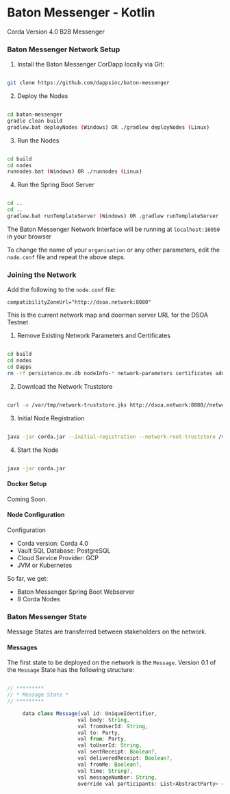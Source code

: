 # Baton Messenger - Kotlin

Corda Version 4.0 B2B Messenger

### Baton Messenger Network Setup


1) Install the Baton Messenger CorDapp locally via Git:

```bash

git clone https://github.com/dappsinc/baton-messenger

```

2) Deploy the Nodes


```bash

cd baton-messenger
gradle clean build
gradlew.bat deployNodes (Windows) OR ./gradlew deployNodes (Linux)

```

3) Run the Nodes

```bash

cd build 
cd nodes
runnodes.bat (Windows) OR ./runnodes (Linux)

```
4) Run the Spring Boot Server

```bash

cd ..
cd ..
gradlew.bat runTemplateServer (Windows) OR .gradlew runTemplateServer

```
The Baton Messenger Network Interface will be running at `localhost:10050` in your browser

To change the name of your `organisation` or any other parameters, edit the `node.conf` file and repeat the above steps.

### Joining the Network

Add the following to the `node.conf` file:

`compatibilityZoneUrl="http://dsoa.network:8080"`

This is the current network map and doorman server URL for the DSOA Testnet

1) Remove Existing Network Parameters and Certificates

```bash

cd build
cd nodes
cd Dapps
rm -rf persistence.mv.db nodeInfo-* network-parameters certificates additional-node-infos

```

2) Download the Network Truststore

```bash

curl -o /var/tmp/network-truststore.jks http://dsoa.network:8080//network-map/truststore

```

3) Initial Node Registration

```bash

java -jar corda.jar --initial-registration --network-root-truststore /var/tmp/network-truststore.jks --network-root-truststore-password trustpass

```
4) Start the Node

```bash

java -jar corda.jar

```


#### Docker Setup

Coming Soon.


#### Node Configuration

Configuration 

- Corda version: Corda 4.0
- Vault SQL Database: PostgreSQL
- Cloud Service Provider: GCP
- JVM or Kubernetes


So far, we get:

- Baton Messenger Spring Boot Webserver
- 8 Corda Nodes 

### Baton Messenger State

Message States are transferred between stakeholders on the network.

#### Messages

The first state to be deployed on the network is the `Message`. Version 0.1 of the `Message` State has the following structure:

```jsx

// *********
// * Message State *
// *********

     data class Message(val id: UniqueIdentifier,
                       val body: String,
                       val fromUserId: String,
                       val to: Party,
                       val from: Party,
                       val toUserId: String,
                       val sentReceipt: Boolean?,
                       val deliveredReceipt: Boolean?,
                       val fromMe: Boolean?,
                       val time: String?,
                       val messageNumber: String,
                       override val participants: List<AbstractParty> = listOf(to, from)) : ContractState


```
